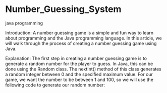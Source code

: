 # Number_Guessing_System
java programming


Introduction:
A number guessing game is a simple and fun way to learn about programming and the Java programming language. In this article, we will walk through the process of creating a number guessing game using Java.

Explanation:
The first step in creating a number guessing game is to generate a random number for the player to guess. In Java, this can be done using the Random class. The nextInt() method of this class generates a random integer between 0 and the specified maximum value. For our game, we want the number to be between 1 and 100, so we will use the following code to generate our random number:
